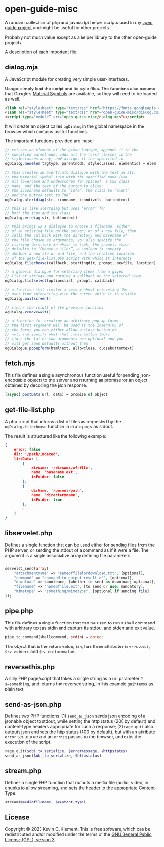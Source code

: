 # open-guide-misc

A random collection of php and javascript helper scripts used in my [open guide project](https://github.com/frabjous/open-guide-typesetting-framework) and might be useful for other projects.

Probably not much value except as a helper library to the other open-guide projects.

A description of each important file:

## dialog.mjs

A JavaScript module for creating very simple user-interfaces.

Usage: simply load the script and its style files. The functions also assume that Google’s [Material Symbols](https://fonts.google.com/icons) are available, so they will need to be loaded as well.

```html
<link rel="stylesheet" type="text/css" href="https://fonts.googleapis.com/css?family=Material+Symbols+Outlined">
<link rel="stylesheet" type="text/css" href="open-guide-misc/dialog.css">
<script type="module” src="open-guide-misc/dialog.mjs”></script>
```
It will create an object called `ogDialog` in the global namespace in the browser which contains useful functions.

The important functions provided are these:

```javascript
// returns an element of the given tagtype, appends it to the
// specified parentnode, adds all the (css) classes in the
// styleclasses array, and assigns it the specified id
ogDialog.newelem(tagtype, parentnode, styleclasses, elementid) → elem

// this creates an alert/info dialogue with the text in str;
// the Material Symbol icon with the specified name (use
// all lowercase and underscores for spaces), a CSS class
// name, and the text of the button to click;
// the icconname defaults to “info”, the class to “alert”
// and the button text to “OK”
ogDialog.alertdiag(str, iconname, icondivcls, buttontext)

// this is like alertdiag but uses ‘error’ for
// both the icon and the class
ogDialog.errdiag(str, buttontext)

// this brings up a dialogue to choose a filename, either
// of an existing file on the server, or of a new file, then
// calls the callback with the directory and basename of
// the file chosen as arguments; you also specify the
// starting directory in which to look, the prompt, which
// defaults to “Choose a file:”, a boolean to specify
// whether a newfile or old file, and the relative location
// of the get-file-list.php script with which it interacts
ogDialog.filechoose(callback, startingdir, prompt, newfile, location)

// a generic dialogue for selecting items from a given
// list of strings and running a callback on the selected item
ogDialog.listselect(optionslist, prompt, callback)

// a function that creates a spinny wheel preventing the
// user from interacting with the screen while it is visible
ogDialog.waitscreen()

// clears the result of the previous function
ogDialog.removewait()

// a function for creating an arbitrary pop-up form;
// the first argument will be used as the innerHTML of
// the form; you can either allow a close button or
// not, and specify what that close button looks
// like; the latter two arguments are optional and you
// will get sane defaults without them
ogDialogue.popupform(htmltext, allowclose, closebuttontext)
```

## fetch.mjs

This file defines a single asynchronous function useful for sending json-encodable objects to the server and returning an promise for an object obtained by decoding the json response.
```javascript
[async] postData(url, data) → promise of object
```

## get-file-list.php

A php script that returns a list of files as requested by the `ogDialog.filechoose` function in `dialog.mjs` as stdout.

The result is structured like the following example:

```json
{
    error: false,
    dir: '/path/indexed',
    listData: [
        {
            dirName: '/dirname/of/file',
            name: 'basename.ext',
            isFolder: false
        },
        {
            dirName: '/parent/path',
            name: 'directoryname',
            isFolder: true
        },
        ⁞
    ]
}
```

## libservelet.php

Defines a single function that can be used either for sending files from the PHP server, or sending the stdout of a command as if it were a file. The argument is a single associative array defining the parameters.

```php

servelet_send(array(
    "attachmentname" => "nameoffilefordownload.txt", [optional],
    "command" => "command to output result of", [optional],
    "download" => <boolean>, [whether to send as download; optional],
    "filename" => "nameoffile.ext", [to send or use; mandatory],
    "mimetype" => "something/mimetype", [optional if sending file]
));
```

## pipe.php

This file defines a single function that can be used to run a shell command with arbitrary text as stdin and capture its stdout and stderr and exit value.

```php
pipe_to_command(shellcommand, stdin) → object
```

The object that is the return value, `$rv`, has three attributes `$rv->stdout`, `$rv->stderr` and `$rv->returnvalue`.

## reversethis.php

A silly PHP page/script that takes a single string as a url parameter `?s=something`, and returns the reversed string, in this example `gnihtemos` as plain text.

## send-as-json.php

Defines two PHP functions. (1) `send_as_json` sends json encoding of a jsonable object to stdout, while setting the http status (200 by default) and content-type headers appropriate for such a response; (2) `rage_quit` also outputs json and sets the http status (400 by default), but with an attribute `error` set to true and an `errMsg` passed to the browser, and exits the execution of the script.

```php
rage_quit($obj_to_serialize, $errormessage, $httpstatus)
send_as_json($obj_to_serialize, $httpstatus)

```

## stream.php

Defines a single PHP function that outputs a media file (audio, video) in chunks to allow streaming, and sets the header to the appropriate Content-Type.

```php
stream($mediafilename, $content_type)
```

## License

Copyright © 2023 Kevin C. Klement. This is free software, which can be redistributed and/or modified under the terms of the [GNU General Public License (GPL), version 3](https://www.gnu.org/licenses/gpl.html).
